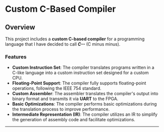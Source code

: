 # Custom C-Based Compiler

## Overview

This project includes a **custom C-based compiler** for a programming language that I have decided to call ***C--*** (C minus minus).

### Features
- **Custom Instruction Set**: The compiler translates programs written in a C-like language into a custom instruction set designed for a custom CPU.
- **Floating-Point Support**: The compiler fully supports floating-point operations, following the IEEE 754 standard.
- **Custom Assembler**: The assembler translates the compiler's output into binary format and transmits it via **UART** to the FPGA.
- **Basic Optimizations**: The compiler performs basic optimizations during the translation process to improve performance.
- **Intermediate Representation (IR)**: The compiler utilizes an IR to simplify the generation of assembly code and facilitate optimizations.

---
